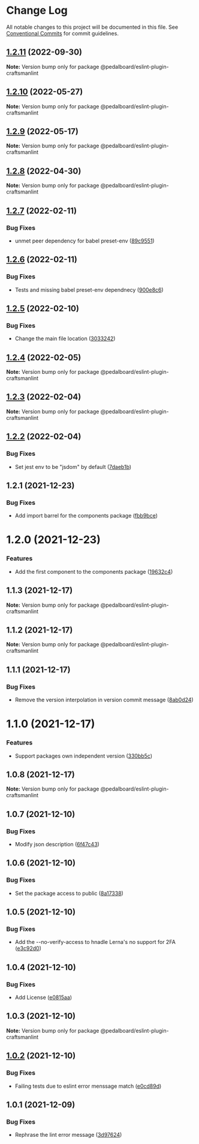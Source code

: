 # Change Log

All notable changes to this project will be documented in this file.
See [Conventional Commits](https://conventionalcommits.org) for commit guidelines.

## [1.2.11](https://github.com/mbarzeev/pedalboard/compare/@pedalboard/eslint-plugin-craftsmanlint@1.2.10...@pedalboard/eslint-plugin-craftsmanlint@1.2.11) (2022-09-30)

**Note:** Version bump only for package @pedalboard/eslint-plugin-craftsmanlint





## [1.2.10](https://github.com/mbarzeev/pedalboard/compare/@pedalboard/eslint-plugin-craftsmanlint@1.2.9...@pedalboard/eslint-plugin-craftsmanlint@1.2.10) (2022-05-27)

**Note:** Version bump only for package @pedalboard/eslint-plugin-craftsmanlint





## [1.2.9](https://github.com/mbarzeev/pedalboard/compare/@pedalboard/eslint-plugin-craftsmanlint@1.2.8...@pedalboard/eslint-plugin-craftsmanlint@1.2.9) (2022-05-17)

**Note:** Version bump only for package @pedalboard/eslint-plugin-craftsmanlint





## [1.2.8](https://github.com/mbarzeev/pedalboard/compare/@pedalboard/eslint-plugin-craftsmanlint@1.2.7...@pedalboard/eslint-plugin-craftsmanlint@1.2.8) (2022-04-30)

**Note:** Version bump only for package @pedalboard/eslint-plugin-craftsmanlint





## [1.2.7](https://github.com/mbarzeev/pedalboard/compare/@pedalboard/eslint-plugin-craftsmanlint@1.2.6...@pedalboard/eslint-plugin-craftsmanlint@1.2.7) (2022-02-11)


### Bug Fixes

* unmet peer dependency for babel preset-env ([89c9551](https://github.com/mbarzeev/pedalboard/commit/89c9551c9e9be98da8fa8eb99fc499b1f508570d))





## [1.2.6](https://github.com/mbarzeev/pedalboard/compare/@pedalboard/eslint-plugin-craftsmanlint@1.2.5...@pedalboard/eslint-plugin-craftsmanlint@1.2.6) (2022-02-11)


### Bug Fixes

* Tests and missing babel preset-env dependnecy ([900e8c6](https://github.com/mbarzeev/pedalboard/commit/900e8c635499b1bb86e4ef0f5ef0af95f8db9a04))





## [1.2.5](https://github.com/mbarzeev/pedalboard/compare/@pedalboard/eslint-plugin-craftsmanlint@1.2.4...@pedalboard/eslint-plugin-craftsmanlint@1.2.5) (2022-02-10)


### Bug Fixes

* Change the main file location ([3033242](https://github.com/mbarzeev/pedalboard/commit/30332420290b5d0abc61014380a1d29025bd02bd))





## [1.2.4](https://github.com/mbarzeev/pedalboard/compare/@pedalboard/eslint-plugin-craftsmanlint@1.2.3...@pedalboard/eslint-plugin-craftsmanlint@1.2.4) (2022-02-05)

**Note:** Version bump only for package @pedalboard/eslint-plugin-craftsmanlint





## [1.2.3](https://github.com/mbarzeev/pedalboard/compare/@pedalboard/eslint-plugin-craftsmanlint@1.2.2...@pedalboard/eslint-plugin-craftsmanlint@1.2.3) (2022-02-04)

**Note:** Version bump only for package @pedalboard/eslint-plugin-craftsmanlint





## [1.2.2](https://github.com/mbarzeev/pedalboard/compare/@pedalboard/eslint-plugin-craftsmanlint@1.2.1...@pedalboard/eslint-plugin-craftsmanlint@1.2.2) (2022-02-04)


### Bug Fixes

* Set jest env to be "jsdom" by default ([7daeb1b](https://github.com/mbarzeev/pedalboard/commit/7daeb1bd4b6a0056048f1d182315690289381179))





## 1.2.1 (2021-12-23)


### Bug Fixes

* Add import barrel for the components package ([fbb9bce](https://github.com/mbarzeev/pedalboard/commit/fbb9bce801dfe5936ed1050ae911d3d1ee7e71b2))





# 1.2.0 (2021-12-23)


### Features

* Add the first component to the components package ([19632c4](https://github.com/mbarzeev/pedalboard/commit/19632c411cd1f40d92ed40abfa69722c63c1f099))





## 1.1.3 (2021-12-17)

**Note:** Version bump only for package @pedalboard/eslint-plugin-craftsmanlint





## 1.1.2 (2021-12-17)

**Note:** Version bump only for package @pedalboard/eslint-plugin-craftsmanlint





## 1.1.1 (2021-12-17)


### Bug Fixes

* Remove the version interpolation in version commit message ([8ab0d24](https://github.com/mbarzeev/pedalboard/commit/8ab0d245d9629596c4620ad1a924b92d3558fa07))





# 1.1.0 (2021-12-17)


### Features

* Support packages own independent version ([330bb5c](https://github.com/mbarzeev/pedalboard/commit/330bb5c40329a30cbcea98e9ce7c949de3f9420b))





## 1.0.8 (2021-12-17)

**Note:** Version bump only for package @pedalboard/eslint-plugin-craftsmanlint





## 1.0.7 (2021-12-10)


### Bug Fixes

* Modify json description ([6f47c43](https://github.com/mbarzeev/pedalboard/commit/6f47c43eb42df91ea9c752c47d1b851a1d8c6ef2))





## 1.0.6 (2021-12-10)


### Bug Fixes

* Set the package access to public ([8a17338](https://github.com/mbarzeev/pedalboard/commit/8a173383af5679d52876d4cd304ae17a6123ba14))





## 1.0.5 (2021-12-10)


### Bug Fixes

* Add the --no-verify-access to hnadle Lerna's no support for 2FA ([e3c92d0](https://github.com/mbarzeev/pedalboard/commit/e3c92d059efac1043c9ebcf29779821898ccb4f5))





## 1.0.4 (2021-12-10)


### Bug Fixes

* Add License ([e0815aa](https://github.com/mbarzeev/pedalboard/commit/e0815aa8fe89cc1e03ff85fe5689a58794c11eec))





## 1.0.3 (2021-12-10)

**Note:** Version bump only for package @pedalboard/eslint-plugin-craftsmanlint





## [1.0.2](https://github.com/mbarzeev/pedalboard/compare/v1.0.1...v1.0.2) (2021-12-10)


### Bug Fixes

* Failing tests due to eslint error menssage match ([e0cd89d](https://github.com/mbarzeev/pedalboard/commit/e0cd89d8aca7374b7378c3c1e8755d1009ea1332))





## 1.0.1 (2021-12-09)


### Bug Fixes

* Rephrase the lint error message ([3d97624](https://github.com/mbarzeev/pedalboard/commit/3d97624d2129e0af6545ce4262948aa41aea0cbe))
